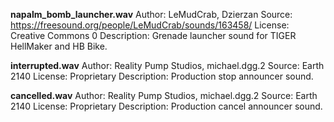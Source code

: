 **napalm_bomb_launcher.wav**
Author: LeMudCrab, Dzierzan
Source: https://freesound.org/people/LeMudCrab/sounds/163458/
License: Creative Commons 0
Description: Grenade launcher sound for TIGER HellMaker and HB Bike.

**interrupted.wav**
Author: Reality Pump Studios, michael.dgg.2
Source: Earth 2140
License: Proprietary
Description: Production stop announcer sound.

**cancelled.wav**
Author: Reality Pump Studios, michael.dgg.2
Source: Earth 2140
License: Proprietary
Description: Production cancel announcer sound.
